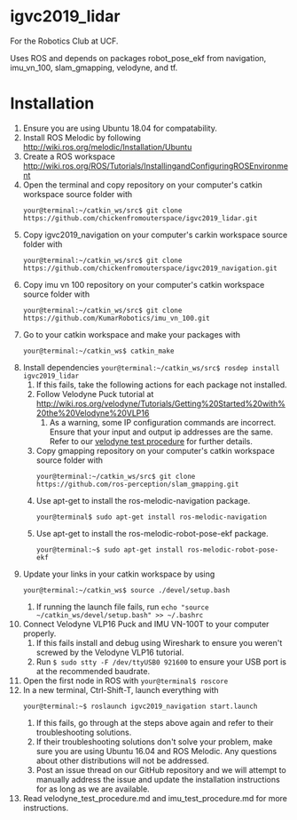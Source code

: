 # igvc2019_lidar
For the Robotics Club at UCF.

Uses ROS and depends on packages robot_pose_ekf from navigation, imu_vn_100, slam_gmapping, velodyne, and tf.

# Installation
1. Ensure you are using Ubuntu 18.04 for compatability.
2. Install ROS Melodic by following http://wiki.ros.org/melodic/Installation/Ubuntu
3. Create a ROS workspace http://wiki.ros.org/ROS/Tutorials/InstallingandConfiguringROSEnvironment
4. Open the terminal and copy repository on your computer's catkin workspace source folder with
	```console
	your@terminal:~/catkin_ws/src$ git clone https://github.com/chickenfromouterspace/igvc2019_lidar.git
	```
5. Copy igvc2019_navigation on your computer's carkin workspace source folder with
	```console
	your@terminal:~/catkin_ws/src$ git clone https://github.com/chickenfromouterspace/igvc2019_navigation.git
	```
6. Copy imu vn 100 repository on your computer's catkin workspace source folder with
	```console
	your@terminal:~/catkin_ws/src$ git clone https://github.com/KumarRobotics/imu_vn_100.git
	```
7. Go to your catkin workspace and make your packages with
	```console
	your@terminal:~/catkin_ws$ catkin_make
	```
8. Install dependencies ```your@terminal:~/catkin_ws/src$ rosdep install igvc2019_lidar```
	1. If this fails, take the following actions for each package not installed.
	2. Follow Velodyne Puck tutorial at http://wiki.ros.org/velodyne/Tutorials/Getting%20Started%20with%20the%20Velodyne%20VLP16
		1. As a warning, some IP configuration commands are incorrect. Ensure that your input and output ip addresses are the same. Refer to our [velodyne test procedure](https://github.com/chickenfromouterspace/igvc2019_lidar/blob/master/documentation/velodyne_test_procedure.md) for further details.
	3. Copy gmapping repository on your computer's catkin workspace source folder with
		```console
		your@terminal:~/catkin_ws/src$ git clone https://github.com/ros-perception/slam_gmapping.git
		```
	4. Use apt-get to install the ros-melodic-navigation package.
		```console
		your@terminal$ sudo apt-get install ros-melodic-navigation
		```
	5. Use apt-get to install the ros-melodic-robot-pose-ekf package.
		```console
		your@terminal:~$ sudo apt-get install ros-melodic-robot-pose-ekf
		```
9. Update your links in your catkin workspace by using
	```console
	your@terminal:~/catkin_ws$ source ./devel/setup.bash
	```
	1. If running the launch file fails, run ```echo "source ~/catkin_ws/devel/setup.bash" >> ~/.bashrc```
10. Connect Velodyne VLP16 Puck and IMU VN-100T to your computer properly.
	1. If this fails install and debug using Wireshark to ensure you weren't screwed by the Velodyne VLP16 tutorial.
	2. Run ```$ sudo stty -F /dev/ttyUSB0 921600``` to ensure your USB port is at the recommended baudrate.
11. Open the first node in ROS with ```your@terminal$ roscore```
12. In a new terminal, Ctrl-Shift-T, launch everything with
	```console
	your@terminal:~$ roslaunch igvc2019_navigation start.launch
	```
	1. If this fails, go through at the steps above again and refer to their troubleshooting solutions.
	2. If their troubleshooting solutions don't solve your problem, make sure you are using Ubuntu 16.04 and ROS Melodic. Any questions about other distributions will not be addressed.
	3. Post an issue thread on our GitHub repository and we will attempt to manually address the issue and update the installation instructions for as long as we are available.
13. Read velodyne_test_procedure.md and imu_test_procedure.md for more instructions.
